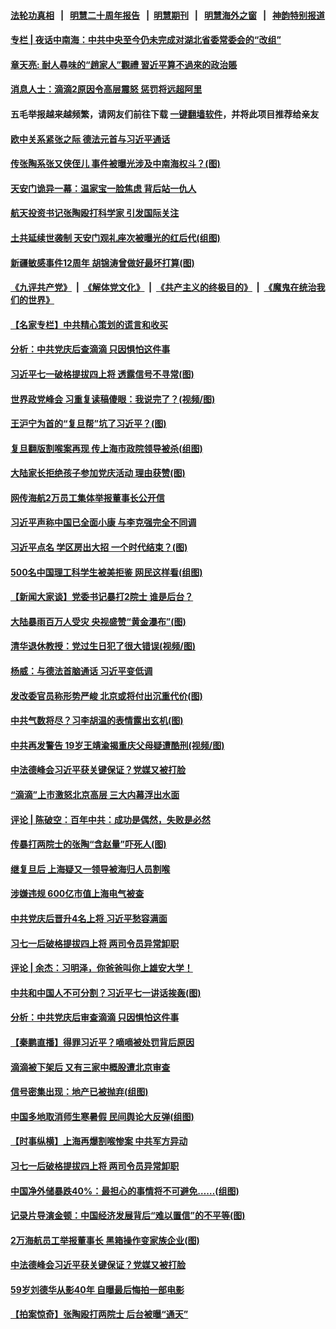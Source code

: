 #### [法轮功真相](https://github.com/gfw-breaker/truth/blob/master/README.md?t=0) &nbsp;&nbsp;|&nbsp;&nbsp; [明慧二十周年报告](https://github.com/gfw-breaker/mh-reports/blob/master/README.md?t=0) &nbsp;&nbsp;|&nbsp;&nbsp;[明慧期刊](https://github.com/gfw-breaker/mh-qikan) &nbsp;&nbsp;|&nbsp;&nbsp; [明慧海外之窗](https://github.com/gfw-breaker/mh-news/blob/master/README.md?t=0) &nbsp;&nbsp;|&nbsp;&nbsp; [神韵特别报道](https://github.com/gfw-breaker/mh-news/blob/master/shenyun.md?t=0)
#### [ 专栏 | 夜话中南海：中共中央至今仍未完成对湖北省委常委会的“改组”](https://github.com/gfw-breaker/banned-news3/blob/master/pages/yehuazhongnanhai/gx-07052021142231.md)
#### [ 章天亮: 耐人尋味的“趙家人”觀禮 習近平算不過來的政治賬](https://github.com/gfw-breaker/banned-news3/blob/master/pages/soh5/522665.md)
#### [ 消息人士：滴滴2原因令高层震怒 惩罚将远超阿里](https://github.com/gfw-breaker/banned-news3/blob/master/pages/prog1138/a103158311.md)
#### 五毛举报越来越频繁，请网友们前往下载 [一键翻墙软件](https://github.com/gfw-breaker/ssr-accounts)，并将此项目推荐给亲友
#### [ 欧中关系紧张之际 德法元首与习近平通话](https://github.com/gfw-breaker/banned-news3/blob/master/pages/nsc413/n13069345.md)
#### [ 传张陶系张又侠侄儿 事件被曝光涉及中南海权斗？(图)](https://github.com/gfw-breaker/banned-news3/blob/master/pages/p2/977196.md)
#### [ 天安门诡异一幕：温家宝一脸焦虑 背后站一仇人](https://github.com/gfw-breaker/banned-news3/blob/master/pages/prog1138/a103158859.md)
#### [ 航天投资书记张陶殴打科学家 引发国际关注](https://github.com/gfw-breaker/banned-news3/blob/master/pages/nsc413/n13069132.md)
#### [ 土共延续世袭制 天安门观礼座次被曝光的红后代(组图)](https://github.com/gfw-breaker/banned-news3/blob/master/pages/p2/977195.md)
#### [ 新疆敏感事件12周年 胡锦涛曾做好最坏打算(图)](https://github.com/gfw-breaker/banned-news3/blob/master/pages/p2/977282.md)
#### [《九评共产党》](https://github.com/begood0513/9ping.md/blob/master/README.md) &nbsp;|&nbsp; [《解体党文化》](../../../../jtdwh.md/blob/master/README.md)  &nbsp;|&nbsp; [《共产主义的终极目的》](../../../../gczydzjmd.md/blob/master/README.md) &nbsp;|&nbsp; [《魔鬼在统治我们的世界》](../../../../mgztzwmdsj.md/blob/master/README.md) 
#### [ 【名家专栏】中共精心策划的谎言和收买](https://github.com/gfw-breaker/banned-news3/blob/master/pages/nsc413/n13065253.md)
#### [ 分析：中共党庆后查滴滴 只因惧怕这件事](https://github.com/gfw-breaker/banned-news3/blob/master/pages/nf4514/n13070198.md)
#### [ 习近平七一破格提拔四上将 透露信号不寻常(图)](https://github.com/gfw-breaker/banned-news3/blob/master/pages/p2/977187.md)
#### [ 世界政党峰会 习重复读稿傻眼：我说完了？(视频/图)](https://github.com/gfw-breaker/banned-news3/blob/master/pages/p1/977276.md)
#### [ 王沪宁为首的“复旦帮”坑了习近平？(图)](https://github.com/gfw-breaker/banned-news3/blob/master/pages/p2/977127.md)
#### [ 复旦翻版割喉案再现 传上海市政院领导被杀(组图)](https://github.com/gfw-breaker/banned-news3/blob/master/pages/p1/977239.md)
#### [ 大陆家长拒绝孩子参加党庆活动 理由获赞(图)](https://github.com/gfw-breaker/banned-news3/blob/master/pages/p1/977133.md)
#### [ 网传海航2万员工集体举报董事长公开信](https://github.com/gfw-breaker/banned-news3/blob/master/pages/nsc413/n13069281.md)
#### [ 习近平声称中国已全面小康 与李克强完全不同调](https://github.com/gfw-breaker/banned-news3/blob/master/pages/nsc413/n13067865.md)
#### [ 习近平点名 学区房出大招 一个时代结束？(图)](https://github.com/gfw-breaker/banned-news3/blob/master/pages/p5/977169.md)
#### [ 500名中国理工科学生被美拒鉴 网民这样看(组图)](https://github.com/gfw-breaker/banned-news3/blob/master/pages/p1/977222.md)
#### [ 【新闻大家谈】党委书记暴打2院士 谁是后台？](https://github.com/gfw-breaker/banned-news3/blob/master/pages/nsc413/n13068868.md)
#### [ 大陆暴雨百万人受灾 央视盛赞“黄金瀑布”(图)](https://github.com/gfw-breaker/banned-news3/blob/master/pages/p1/977147.md)
#### [ 清华退休教授：党过生日犯了很大错误(视频/图)](https://github.com/gfw-breaker/banned-news3/blob/master/pages/p1/977143.md)
#### [ 杨威：与德法首脑通话 习近平变低调](https://github.com/gfw-breaker/banned-news3/blob/master/pages/nf4514/n13072161.md)
#### [ 发改委官员称形势严峻 北京或将付出沉重代价(图)](https://github.com/gfw-breaker/banned-news3/blob/master/pages/p5/977142.md)
#### [ 中共气数将尽？习李胡温的表情露出玄机(图)](https://github.com/gfw-breaker/banned-news3/blob/master/pages/p2/977308.md)
#### [ 中共再发警告 19岁王靖渝揭重庆父母疑遭酷刑(视频/图)](https://github.com/gfw-breaker/banned-news3/blob/master/pages/p1/977170.md)
#### [ 中法德峰会习近平获关键保证？党媒又被打脸](https://github.com/gfw-breaker/banned-news3/blob/master/pages/nsc413/n13072236.md)
#### [ “滴滴”上市激怒北京高层 三大内幕浮出水面](https://github.com/gfw-breaker/banned-news3/blob/master/pages/prog1138/a103158955.md)
#### [ 评论 | 陈破空：百年中共：成功是偶然，失败是必然](https://github.com/gfw-breaker/banned-news3/blob/master/pages/pinglun/js-07062021104744.md)
#### [ 传暴打两院士的张陶“含赵量”吓死人(图)](https://github.com/gfw-breaker/banned-news3/blob/master/pages/p2/977101.md)
#### [ 继复旦后 上海疑又一领导被海归人员割喉](https://github.com/gfw-breaker/banned-news3/blob/master/pages/nsc413/n13071787.md)
#### [ 涉嫌违规 600亿市值上海电气被查](https://github.com/gfw-breaker/banned-news3/blob/master/pages/nsc413/n13070545.md)
#### [ 中共党庆后晋升4名上将 习近平愁容满面](https://github.com/gfw-breaker/banned-news3/blob/master/pages/nsc413/n13070189.md)
#### [ 习七一后破格提拔四上将 两司令员异常卸职](https://github.com/gfw-breaker/banned-news3/blob/master/pages/nf4514/n13071237.md)
#### [ 评论 | 余杰：习明泽，你爸爸叫你上雄安大学！](https://github.com/gfw-breaker/banned-news3/blob/master/pages/pinglun/yj-06292021140529.md)
#### [ 中共和中国人不可分割？习近平七一讲话挨轰(图)](https://github.com/gfw-breaker/banned-news3/blob/master/pages/p1/977272.md)
#### [ 分析：中共党庆后审查滴滴 只因惧怕这件事](https://github.com/gfw-breaker/banned-news3/blob/master/pages/nsc413/n13070198.md)
#### [ 【秦鹏直播】得罪习近平？嘀嘀被处罚背后原因](https://github.com/gfw-breaker/banned-news3/blob/master/pages/nsc413/n13069932.md)
#### [ 滴滴被下架后 又有三家中概股遭北京审查](https://github.com/gfw-breaker/banned-news3/blob/master/pages/nf4514/n13069184.md)
#### [ 信号密集出现：地产已被抛弃(组图)](https://github.com/gfw-breaker/banned-news3/blob/master/pages/p5/977096.md)
#### [ 中国多地取消师生寒暑假 民间舆论大反弹(组图)](https://github.com/gfw-breaker/banned-news3/blob/master/pages/p1/977100.md)
#### [ 【时事纵横】上海再爆割喉惨案 中共军方异动](https://github.com/gfw-breaker/banned-news3/blob/master/pages/nsc413/n13072448.md)
#### [ 习七一后破格提拔四上将 两司令员异常卸职](https://github.com/gfw-breaker/banned-news3/blob/master/pages/nsc413/n13071237.md)
#### [ 中国净外储暴跌40%：最担心的事情将不可避免……(组图)](https://github.com/gfw-breaker/banned-news3/blob/master/pages/p5/977269.md)
#### [ 记录片导演金顿：中国经济发展背后“难以置信”的不平等(图)](https://github.com/gfw-breaker/banned-news3/blob/master/pages/p5/977173.md)
#### [ 2万海航员工举报董事长 黑箱操作变家族企业(图)](https://github.com/gfw-breaker/banned-news3/blob/master/pages/p1/977174.md)
#### [ 中法德峰会习近平获关键保证？党媒又被打脸](https://github.com/gfw-breaker/banned-news3/blob/master/pages/nsc418/n13072236.md)
#### [ 59岁刘德华从影40年 自曝最后悔拍一部电影](https://github.com/gfw-breaker/banned-news3/blob/master/pages/nsc413/n13072561.md)
#### [ 【拍案惊奇】张陶殴打两院士 后台被曝“通天”](https://github.com/gfw-breaker/banned-news3/blob/master/pages/nsc413/n13070496.md)
